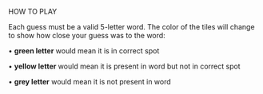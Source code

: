HOW TO PLAY

Each guess must be a valid 5-letter word.
The color of the tiles will change to show how close your guess was to the word:

• **green letter** would mean it is in correct spot

• **yellow letter** would mean it is present in word but not in correct spot 

• **grey letter** would mean it is not present in word
